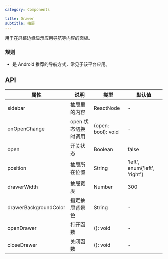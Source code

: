 ```yaml
---
category: Components

title: Drawer
subtitle: 抽屉
---
```


用于在屏幕边缘显示应用导航等内容的面板。

### 规则

- 是 Android 推荐的导航方式，常见于该平台应用。

## API

属性 | 说明 | 类型 | 默认值
----|-----|------|------
| sidebar | 抽屉里的内容 | ReactNode | - |
| onOpenChange | open 状态切换时调用 | (open: bool): void | - |
| open | 开关状态 | Boolean | false |
| position | 抽屉所在位置 | String | 'left', enum{'left', 'right'} |
| drawerWidth | 抽屉宽度 | Number | 300 |
| drawerBackgroundColor | 指定抽屉背景色 | String | - |
| openDrawer | 打开函数 | (): void | - |
| closeDrawer | 关闭函数 | (): void | - |
